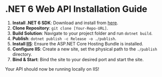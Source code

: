 # .NET 6 Web API Installation Guide

1. **Install .NET 6 SDK**: Download and install from [here](https://dotnet.microsoft.com/download/dotnet/6.0).
2. **Clone Repository**: `git clone [Your-Repo-URL]`.
3. **Build Solution**: Navigate to your project folder and run `dotnet build`.
4. **Publish**: `dotnet publish -c Release -o ./publish`.
5. **Install [IIS](https://www.iis.net/)**: Ensure the ASP.NET Core Hosting Bundle is installed.
6. **Configure IIS**: Create a new site, set the physical path to the `./publish` directory.
7. **Bind & Start**: Bind the site to your desired port and start the site.

Your API should now be running locally on IIS!
